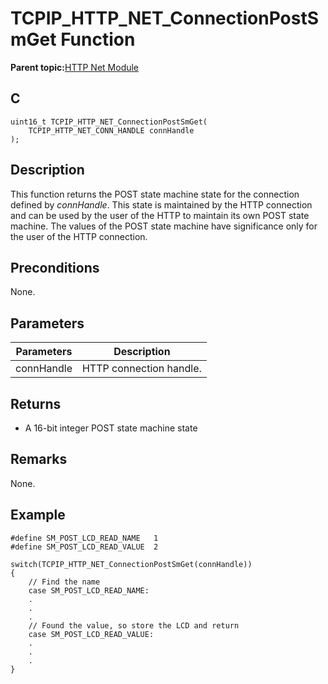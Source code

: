 # TCPIP\_HTTP\_NET\_ConnectionPostSmGet Function

**Parent topic:**[HTTP Net Module](GUID-4EFEB885-ECF8-44B5-8F23-1D05952E1845.md)

## C

```
uint16_t TCPIP_HTTP_NET_ConnectionPostSmGet(
    TCPIP_HTTP_NET_CONN_HANDLE connHandle
);
```

## Description

This function returns the POST state machine state for the connection defined by *connHandle*. This state is maintained by the HTTP connection and can be used by the user of the HTTP to maintain its own POST state machine. The values of the POST state machine have significance only for the user of the HTTP connection.

## Preconditions

None.

## Parameters

|Parameters|Description|
|----------|-----------|
|connHandle|HTTP connection handle.|

## Returns

-   A 16-bit integer POST state machine state


## Remarks

None.

## Example

```
#define SM_POST_LCD_READ_NAME   1
#define SM_POST_LCD_READ_VALUE  2

switch(TCPIP_HTTP_NET_ConnectionPostSmGet(connHandle))
{
    // Find the name
    case SM_POST_LCD_READ_NAME:
    .
    .
    .
    // Found the value, so store the LCD and return
    case SM_POST_LCD_READ_VALUE:
    .
    .
    .
}
```

